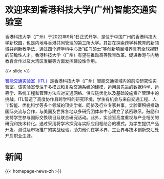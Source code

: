 # 欢迎来到香港科技大学(广州)智能交通实验室

香港科技大学（广州）于2022年9月1日正式开学，是位于中国广州的香港科技大学新校园，也是内地与香港共同管理的第三所大学。其旨在探索跨学科教育的新领域并创新教学法，通过四个跨学科中心及“红鸟硕士”等创新项目培养具有全球视野的前瞻性人才。香港科技大学（广州）有望在推动高等教育改革、促进香港与内地教育合作以及大湾区发展等方面发挥建设性作用。

{{< slide >}}

<span style="color: blue;">智能交通实验室（ITL）</span>是香港科技大学（广州）智能交通领域内的前沿研究性实验室。该实验室专注于多模式和复杂交通系统的建模，运用最先进的数据科学、运筹学、系统工程和管理方法应对交通网络、供应链优化以及基础设施资产管理中的挑战。ITL营造了高度协作且跨学科的研究环境，学生有机会与来自交通工程、人工智能、优化科学等多个领域的顶尖学者、同侪及行业专家共事。实验室积极推动国际交流与合作，与美国及世界各地众多研究团体和中心建立了紧密联系，鼓励和支持学生参与国际交换项目及联合研究活动。此外，实验室高度重视与产业相关的研究和技术转化。通过采用将学术探究与实际应用相结合的模式，为学生提供产品开发、测试及市场推广的实战经验，助力他们在学术界、工业界与技术创新交汇处开启职业生涯。

# 新闻

{{< homepage-news-zh >}}

<!--
# 快速访问

{{< quick-link-zh >}} -->

<center><script type='text/javascript' id='clustrmaps' src='//cdn.clustrmaps.com/map_v2.js?cl=d4c4e3&w=a&t=tt&d=rHwZIUHygR7fCRFA70s67FSjavPKaWgpT9BDKPiXDm8&co=ffffff&cmo=3acc3a&cmn=ff5353&ct=808080'></script></center>
